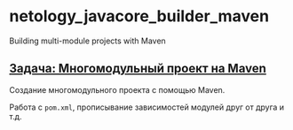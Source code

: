 # netology_javacore_builder_maven
Building multi-module projects with Maven 
## [Задача: Многомодульный проект на Maven](https://github.com/netology-code/jd-homeworks/blob/master/builders/task1/README.md)
Создание многомодульного проекта с помощью Maven. 

Работа с `pom.xml`, прописывание зависимостей модулей друг от друга и т.д. 
